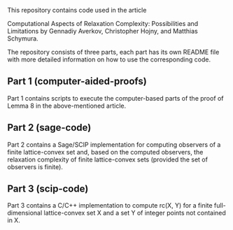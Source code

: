 This repository contains code used in the article

   Computational Aspects of Relaxation Complexity: Possibilities and Limitations
   by Gennadiy Averkov, Christopher Hojny, and Matthias Schymura.

The repository consists of three parts, each part has its own README file
with more detailed information on how to use the corresponding code.

Part 1 (computer-aided-proofs)
------------------------------

Part 1 contains scripts to execute the computer-based parts of the proof of
Lemma 8 in the above-mentioned article.

Part 2 (sage-code)
------------------

Part 2 contains a Sage/SCIP implementation for computing observers of a
finite lattice-convex set and, based on the computed observers, the relaxation
complexity of finite lattice-convex sets (provided the set of observers is
finite).

Part 3 (scip-code)
------------------

Part 3 contains a C/C++ implementation to compute rc(X, Y) for a finite
full-dimensional lattice-convex set X and a set Y of integer points not
contained in X.
